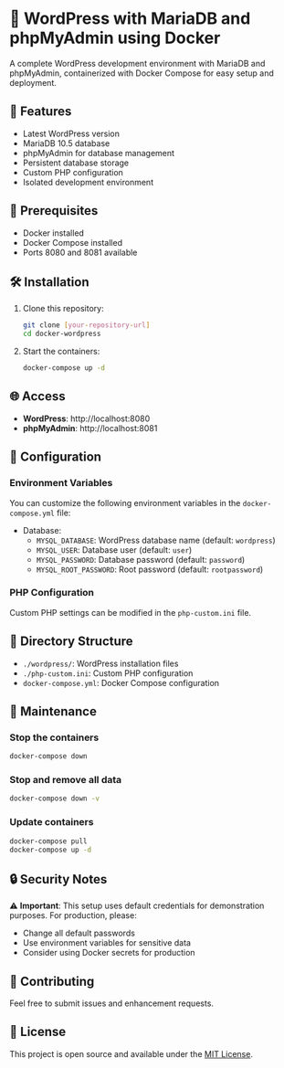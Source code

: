 # 🐳 WordPress with MariaDB and phpMyAdmin using Docker

A complete WordPress development environment with MariaDB and phpMyAdmin, containerized with Docker Compose for easy setup and deployment.

## 🌟 Features

- Latest WordPress version
- MariaDB 10.5 database
- phpMyAdmin for database management
- Persistent database storage
- Custom PHP configuration
- Isolated development environment

## 🚀 Prerequisites

- Docker installed
- Docker Compose installed
- Ports 8080 and 8081 available

## 🛠️ Installation

1. Clone this repository:
   ```bash
   git clone [your-repository-url]
   cd docker-wordpress
   ```

2. Start the containers:
   ```bash
   docker-compose up -d
   ```

## 🌐 Access

- **WordPress**: http://localhost:8080
- **phpMyAdmin**: http://localhost:8081

## 🔧 Configuration

### Environment Variables

You can customize the following environment variables in the `docker-compose.yml` file:

- Database:
  - `MYSQL_DATABASE`: WordPress database name (default: `wordpress`)
  - `MYSQL_USER`: Database user (default: `user`)
  - `MYSQL_PASSWORD`: Database password (default: `password`)
  - `MYSQL_ROOT_PASSWORD`: Root password (default: `rootpassword`)

### PHP Configuration

Custom PHP settings can be modified in the `php-custom.ini` file.

## 📂 Directory Structure

- `./wordpress/`: WordPress installation files
- `./php-custom.ini`: Custom PHP configuration
- `docker-compose.yml`: Docker Compose configuration

## 🔄 Maintenance

### Stop the containers
```bash
docker-compose down
```

### Stop and remove all data
```bash
docker-compose down -v
```

### Update containers
```bash
docker-compose pull
docker-compose up -d
```

## 🔒 Security Notes

⚠️ **Important**: This setup uses default credentials for demonstration purposes. For production, please:
- Change all default passwords
- Use environment variables for sensitive data
- Consider using Docker secrets for production

## 🤝 Contributing

Feel free to submit issues and enhancement requests.

## 📄 License

This project is open source and available under the [MIT License](LICENSE).
